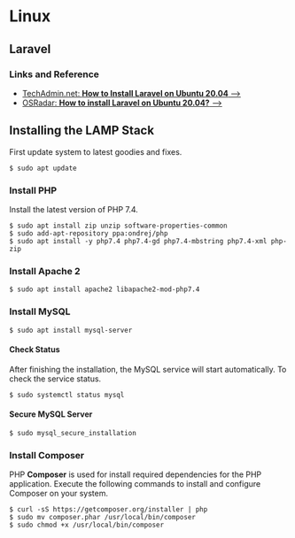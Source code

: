 # Linux

## Laravel

### Links and Reference

-   [TechAdmin.net: **How to Install Laravel on Ubuntu 20.04** -->](https://tecadmin.net/install-laravel-ubuntu-20-04/)
-   [OSRadar: **How to install Laravel on Ubuntu 20.04?** -->](https://www.osradar.com/install-laravel-ubuntu-2004/)

## Installing the LAMP Stack

First update system to latest goodies and fixes.

```
$ sudo apt update
```

### Install PHP

Install the latest version of PHP 7.4.

```
$ sudo apt install zip unzip software-properties-common
$ sudo add-apt-repository ppa:ondrej/php
$ sudo apt install -y php7.4 php7.4-gd php7.4-mbstring php7.4-xml php-zip
```

### Install Apache 2

```
$ sudo apt install apache2 libapache2-mod-php7.4
```

### Install MySQL

```
$ sudo apt install mysql-server
```

#### Check Status

After finishing the installation, the MySQL service will start automatically. To check the service status.

```
$ sudo systemctl status mysql
```

#### Secure MySQL Server

```
$ sudo mysql_secure_installation
```

### Install Composer

PHP **Composer** is used for install required dependencies for the PHP application. Execute the following commands to install and configure Composer on your system.

```
$ curl -sS https://getcomposer.org/installer | php
$ sudo mv composer.phar /usr/local/bin/composer
$ sudo chmod +x /usr/local/bin/composer
```
